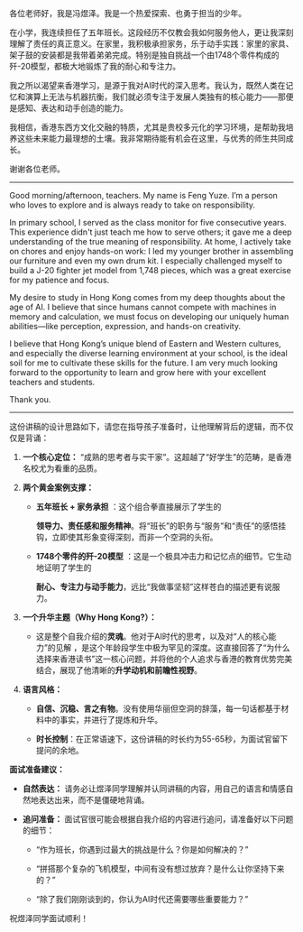 各位老师好，我是冯煜泽。我是一个热爱探索、也勇于担当的少年。

在小学，我连续担任了五年班长。这段经历不仅教会我如何服务他人，更让我深刻理解了责任的真正意义。在家里，我积极承担家务，乐于动手实践：家里的家具、架子鼓的安装都是我带着弟弟完成。特别是独自挑战一个由1748个零件构成的歼-20模型，都极大地锻炼了我的耐心和专注力。

我之所以渴望来香港学习，是源于我对AI时代的深入思考。我认为，既然人类在记忆和演算上无法与机器抗衡，我们就必须专注于发展人类独有的核心能力——那便是感知、表达和动手创造的能力。

我相信，香港东西方文化交融的特质，尤其是贵校多元化的学习环境，是帮助我培养这些未来能力最理想的土壤。我非常期待能有机会在这里，与优秀的师生共同成长。

谢谢各位老师。

---

Good morning/afternoon, teachers. My name is Feng Yuze. I’m a person who loves to explore and is always ready to take on responsibility.

In primary school, I served as the class monitor for five consecutive years. This experience didn't just teach me how to serve others; it gave me a deep understanding of the true meaning of responsibility. At home, I actively take on chores and enjoy hands-on work: I led my younger brother in assembling our furniture and even my own drum kit. I especially challenged myself to build a J-20 fighter jet model from 1,748 pieces, which was a great exercise for my patience and focus.

My desire to study in Hong Kong comes from my deep thoughts about the age of AI. I believe that since humans cannot compete with machines in memory and calculation, we must focus on developing our uniquely human abilities—like perception, expression, and hands-on creativity.

I believe that Hong Kong’s unique blend of Eastern and Western cultures, and especially the diverse learning environment at your school, is the ideal soil for me to cultivate these skills for the future. I am very much looking forward to the opportunity to learn and grow here with your excellent teachers and students.

Thank you.

---
这份讲稿的设计思路如下，请您在指导孩子准备时，让他理解背后的逻辑，而不仅仅是背诵：

1. **一个核心定位：** “成熟的思考者与实干家”。这超越了“好学生”的范畴，是香港名校尤为看重的品质。
    
2. **两个黄金案例支撑：**
    
    - **五年班长 + 家务承担** ：这个组合拳直接展示了学生的
        
        **领导力、责任感和服务精神**。将“班长”的职务与“服务”和“责任”的感悟挂钩，立即使其形象变得深刻，而非一个空洞的头衔。
        
    - **1748个零件的歼-20模型** ：这是一个极具冲击力和记忆点的细节。它生动地证明了学生的
        
        **耐心、专注力与动手能力**，远比“我做事坚韧”这样苍白的描述更有说服力。
        
3. **一个升华主题（Why Hong Kong?）：**
    
    - 这是整个自我介绍的**灵魂**。他对于AI时代的思考，以及对“人的核心能力”的见解 ，是这个年龄段学生中极为罕见的深度。这直接回答了“为什么选择来香港读书”这一核心问题，并将他的个人追求与香港的教育优势完美结合，展现了他清晰的**升学动机和前瞻性视野**。
        
4. **语言风格：**
    
    - **自信、沉稳、言之有物**。没有使用华丽但空洞的辞藻，每一句话都基于材料中的事实，并进行了提炼和升华。
        
    - **时长控制**：在正常语速下，这份讲稿的时长约为55-65秒，为面试官留下提问的余地。
        

**面试准备建议：**

- **自然表达：** 请务必让煜泽同学理解并认同讲稿的内容，用自己的语言和情感自然地表达出来，而不是僵硬地背诵。
    
- **追问准备：** 面试官很可能会根据自我介绍的内容进行追问，请准备好以下问题的细节：
    
    - “作为班长，你遇到过最大的挑战是什么？你是如何解决的？”
                
    - “拼搭那个复杂的飞机模型，中间有没有想过放弃？是什么让你坚持下来的？”
        
    - “除了我们刚刚谈到的，你认为AI时代还需要哪些重要能力？”
        

祝煜泽同学面试顺利！